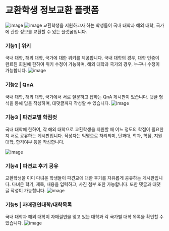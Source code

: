 # 교환학생 정보교환 플랫폼
![image](https://user-images.githubusercontent.com/72034311/156927498-fcf4331d-c40f-4222-88ee-b68e73749843.png)
![image](https://user-images.githubusercontent.com/72034311/156927518-6f60ae03-844a-4e57-8f6f-683fadd26087.png)
교환학생을 지원하고자 하는 학생들이 국내 대학과 해외 대학, 국가에 관한 정보를 교환할 수 있는 플랫폼입니다.

### 기능1 | 위키
국내 대학, 해외 대학, 국가에 대한 위키를 제공합니다. 국내 대학의 경우, 대학 인증이 완료된 회원에 한하여 위키 수정이 가능하며, 해외 대학과 국가의 경우, 누구나 수정이 가능합니다.
![image](https://user-images.githubusercontent.com/72034311/156927577-ce33843a-def0-4a93-9c9d-9fc09f802c9a.png)

### 기능2 | QnA
국내 대학, 해외 대학, 국가에서 서로 질문하고 답하는 QnA 게시판이 있습니다. 댓글 형식을 통해 답을 작성하며, 대댓글까지 작성할 수 있습니다.
![image](https://user-images.githubusercontent.com/72034311/156927719-d0bebe64-1a75-45f8-9a93-2bec1b11b7e0.png)

### 기능3 | 파견교별 학점컷
국내 대학에 한하여, 각 해외 대학으로 교환학생을 지원할 때 어느 정도의 학점이 필요한지 서로 공유하는 게시판입니다. 작성자는 익명으로 처리되며, 단과대, 학과, 학점, 지원대학, 합격여부 등을 작성합니다.

![image](https://user-images.githubusercontent.com/72034311/156927882-6a16ad72-10ce-4686-934c-8b2137f28d0c.png)
### 기능4 | 파견교 후기 공유
교환학생을 이미 다녀온 학생들이 파견교에 대한 후기를 자유롭게 공유하는 게시판입니다. 다녀온 학기, 제목, 내용을 입력하고, 사진 첨부 또한 가능합니다. 또한 댓글과 대댓글 작성이 가능합니다.
![image](https://user-images.githubusercontent.com/72034311/156927955-bc072e73-0841-48b3-8227-66d4534a1304.png)
### 기능5 | 자매결연대학/대학목록
국내 대학과 해외 대학이 자매결연을 맺고 있는 대학과 각 국가별 대학 목록을 확인할 수 있습니다.
![image](https://user-images.githubusercontent.com/72034311/156928042-360c9325-26e6-435d-b80e-55320bc1da04.png)
